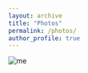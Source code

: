 ```yaml
---
layout: archive
title: "Photos"
permalink: /photos/
author_profile: true
---
```


![me](http://renyuhao825.github.io/images/RYH.jpg)

